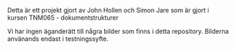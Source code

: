 Detta är ett projekt gjort av John Hollen och Simon Jare som är gjort i kursen TNM065 - dokumentstrukturer

Vi har ingen äganderätt till några bilder som finns i detta repository. Bilderna använands endast i testningssyfte.